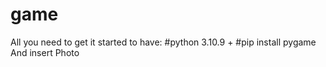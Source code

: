 # game
All you need to get it started to have:
#python 3.10.9 + 
#pip install pygame
And insert Photo 
